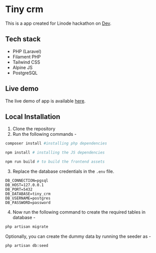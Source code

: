 # Tiny crm

This is a app created for Linode hackathon on [Dev](https://dev.to/devteam/announcing-the-linode-dev-hackathon-377p).

## Tech stack

- PHP (Laravel)
- Filament PHP
- Tailwind CSS
- Alpine JS
- PostgreSQL

## Live demo

The live demo of app is available [here](https://tiny-crm.frikishaan.com/).

## Local Installation

1. Clone the repository
2. Run the following commands - 
```bash
composer install #installing php dependencies

npm install # installing the JS dependencies

npm run build # to build the frontend assets
```
3. Replace the database credentials in the `.env` file.

```
DB_CONNECTION=pgsql
DB_HOST=127.0.0.1
DB_PORT=5432
DB_DATABASE=tiny_crm
DB_USERNAME=postgres
DB_PASSWORD=password
```

4. Now run the following command to create the required tables in database -
```bash
php artisan migrate
```
Optionally, you can create the dummy data by running the seeder as - 
```bash
php artisan db:seed
```